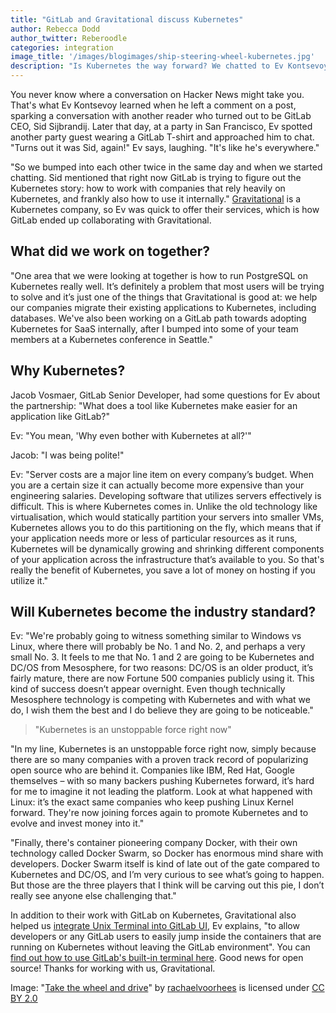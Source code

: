 ```yaml
---
title: "GitLab and Gravitational discuss Kubernetes"
author: Rebecca Dodd
author_twitter: Reberoodle
categories: integration
image_title: '/images/blogimages/ship-steering-wheel-kubernetes.jpg'
description: "Is Kubernetes the way forward? We chatted to Ev Kontsevoy, CEO of Gravitational and unofficial Kubernetes cheerleader, to get the lowdown"
---
```

You never know where a conversation on Hacker News might take you. That's what Ev Kontsevoy learned when he left a comment on a post, sparking a conversation with another reader who turned out to be GitLab CEO, Sid Sijbrandij. Later that day, at a party in San Francisco, Ev spotted another party guest wearing a GitLab T-shirt and approached him to chat. "Turns out it was Sid, again!" Ev says, laughing. "It's like he's everywhere."

<!-- more -->

"So we bumped into each other twice in the same day and when we started chatting. Sid mentioned that right now GitLab is trying to figure out the Kubernetes story: how to work with companies that rely heavily on Kubernetes, and frankly also how to use it internally." [Gravitational](https://gravitational.com/) is a Kubernetes company, so Ev was quick to offer their services, which is how GitLab ended up collaborating with Gravitational.

## What did we work on together?

"One area that we were looking at together is how to run PostgreSQL on Kubernetes really well. It’s definitely a problem that most users will be trying to solve and it’s just one of the things that Gravitational is good at: we help our companies migrate their existing applications to Kubernetes, including databases. We've also been working on a GitLab path towards adopting Kubernetes for SaaS internally, after I bumped into some of your team members at a Kubernetes conference in Seattle."

## Why Kubernetes?

Jacob Vosmaer, GitLab Senior Developer, had some questions for Ev about the partnership: "What does a tool like Kubernetes make easier for an application like GitLab?"

Ev: "You mean, 'Why even bother with Kubernetes at all?'"

Jacob: "I was being polite!"

Ev: "Server costs are a major line item on every company’s budget. When you are a certain size it can actually become more expensive than your engineering salaries. Developing software that utilizes servers effectively is difficult. This is where Kubernetes comes in. Unlike the old technology like virtualisation, which would statically partition your servers into smaller VMs, Kubernetes allows you to do this partitioning on the fly, which means that if your application needs more or less of particular resources as it runs, Kubernetes will be dynamically growing and shrinking different components of your application across the infrastructure that’s available to you. So that's really the benefit of Kubernetes, you save a lot of money on hosting if you utilize it."

## Will Kubernetes become the industry standard?

Ev: "We're probably going to witness something similar to Windows vs Linux, where there will probably be No. 1 and No. 2, and perhaps a very small No. 3. It feels to me that No. 1 and 2 are going to be Kubernetes and DC/OS from Mesosphere, for two reasons: DC/OS is an older product, it’s fairly mature, there are now Fortune 500 companies publicly using it. This kind of success doesn’t appear overnight. Even though technically Mesosphere technology is competing with Kubernetes and with what we do, I wish them the best and I do believe they are going to be noticeable."

>"Kubernetes is an unstoppable force right now"

"In my line, Kubernetes is an unstoppable force right now, simply because there are so many companies with a proven track record of popularizing open source who are behind it. Companies like IBM, Red Hat, Google themselves – with so many backers pushing Kubernetes forward, it’s hard for me to imagine it not leading the platform. Look at what happened with Linux: it’s the exact same companies who keep pushing Linux Kernel forward. They're now joining forces again to promote Kubernetes and to evolve and invest money into it."

"Finally, there's container pioneering company Docker, with their own technology called Docker Swarm, so Docker has enormous mind share with developers. Docker Swarm itself is kind of late out of the gate compared to Kubernetes and DC/OS, and I’m very curious to see what’s going to happen. But those are the three players that I think will be carving out this pie, I don’t really see anyone else challenging that."

In addition to their work with GitLab on Kubernetes, Gravitational also helped us [integrate Unix Terminal into GitLab UI](https://gitlab.com/gitlab-org/gitlab-ce/issues/22864), Ev explains, "to allow developers or any GitLab users to easily jump inside the containers that are running on Kubernetes without leaving the GitLab environment". You can [find out how to use GitLab's built-in terminal here](https://about.gitlab.com/2016/11/14/idea-to-production/). Good news for open source! Thanks for working with us, Gravitational.


Image: "[Take the wheel and drive](https://www.flickr.com/photos/rachaelvoorhees/828353700/)" by [rachaelvoorhees](https://www.flickr.com/photos/rachaelvoorhees/) is licensed under [CC BY 2.0](https://creativecommons.org/licenses/by/2.0/)
